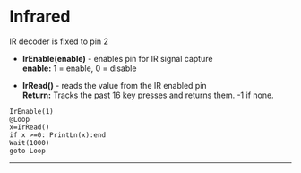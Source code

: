 # Infrared

IR decoder is fixed to pin 2

- **IrEnable(enable)** - enables pin for IR signal capture <br>
**enable:** 1 = enable, 0 = disable <br>

- **IrRead()** - reads the value from the IR enabled pin <br>
**Return:** Tracks the past 16 key presses and returns them. -1 if none.

```basic
IrEnable(1)
@Loop
x=IrRead()
if x >=0: PrintLn(x):end
Wait(1000)
goto Loop
```
---
